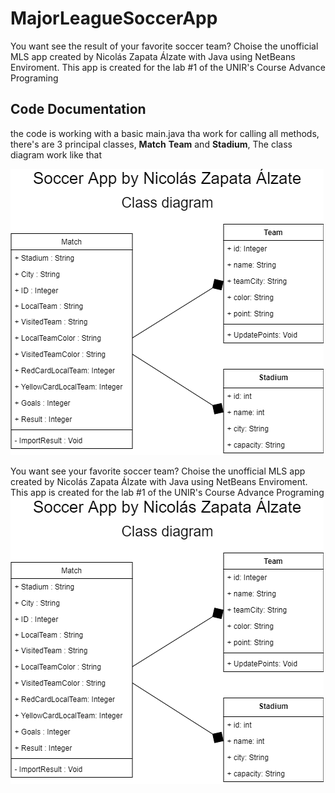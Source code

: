 # MajorLeagueSoccerApp
You want see the result of your favorite soccer team? Choise the unofficial MLS app created by Nicolás Zapata Álzate with Java using NetBeans Enviroment. This app is created for the lab #1 of the UNIR's Course Advance Programing
## Code Documentation
the code is working with a basic main.java tha work for calling all methods, there's are 3 principal classes, **Match** **Team** and **Stadium**, The class diagram work like that 

![class_diagram](class_diagram.png)

You want see your favorite soccer team? Choise the unofficial MLS app created by Nicolás Zapata Álzate with Java using NetBeans Enviroment. This app is created for the lab #1 of the UNIR's Course Advance Programing
![test](SoccerLeague-Page-1.png)


